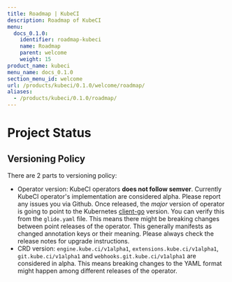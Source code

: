 ```yaml
---
title: Roadmap | KubeCI
description: Roadmap of KubeCI
menu:
  docs_0.1.0:
    identifier: roadmap-kubeci
    name: Roadmap
    parent: welcome
    weight: 15
product_name: kubeci
menu_name: docs_0.1.0
section_menu_id: welcome
url: /products/kubeci/0.1.0/welcome/roadmap/
aliases:
  - /products/kubeci/0.1.0/roadmap/
---
```


# Project Status

## Versioning Policy

There are 2 parts to versioning policy:

 - Operator version: KubeCI operators __does not follow semver__. Currently KubeCI operator's implementation are considered alpha. Please report any issues you via Github. Once released, the _major_ version of operator is going to point to the Kubernetes [client-go](https://github.com/kubernetes/client-go#branches-and-tags) version. You can verify this from the `glide.yaml` file. This means there might be breaking changes between point releases of the operator. This generally manifests as changed annotation keys or their meaning. Please always check the release notes for upgrade instructions.
 - CRD version: `engine.kube.ci/v1alpha1`, `extensions.kube.ci/v1alpha1`, `git.kube.ci/v1alpha1` and `webhooks.git.kube.ci/v1alpha1` are considered in alpha. This means breaking changes to the YAML format might happen among different releases of the operator.
